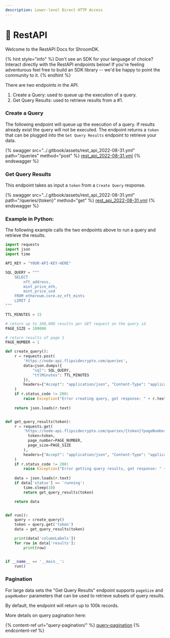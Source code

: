 ```yaml
---
description: Lower-level Direct HTTP Access
---
```


# 🔗 RestAPI

Welcome to the RestAPI Docs for ShroomDK.&#x20;

{% hint style="info" %}
Don't see an SDK for your language of choice? Interact directly with the RestAPI endpoints below! If you're feeling adventurous feel free to build an SDK library -- we'd be happy to point the community to it.
{% endhint %}

There are two endpoints in the API.

1. Create a Query: used to queue up the execution of a query.
2. Get Query Results: used to retrieve results from a #1.

### Create a Query

The following endpoint will queue up the execution of a query. If results already exist the query will not be executed. The endpoint returns a `token` that can be plugged into the `Get Query Results` endpoint to retrieve your data.

{% swagger src="../.gitbook/assets/rest_api_2022-08-31.yml" path="/queries" method="post" %}
[rest_api_2022-08-31.yml](../.gitbook/assets/rest_api_2022-08-31.yml)
{% endswagger %}

### Get Query Results

This endpoint takes as input a `token` from a `Create Query` response.

{% swagger src="../.gitbook/assets/rest_api_2022-08-31.yml" path="/queries/{token}" method="get" %}
[rest_api_2022-08-31.yml](../.gitbook/assets/rest_api_2022-08-31.yml)
{% endswagger %}

### Example in Python:

The following example calls the two endpoints above to run a query and retrieve the results.

```python
import requests
import json
import time

API_KEY = "YOUR-API-KEY-HERE"

SQL_QUERY = """
    SELECT 
        nft_address, 
        mint_price_eth, 
        mint_price_usd 
    FROM ethereum.core.ez_nft_mints 
    LIMIT 2
"""

TTL_MINUTES = 15

# return up to 100,000 results per GET request on the query id
PAGE_SIZE = 100000

# return results of page 1
PAGE_NUMBER = 1

def create_query():
    r = requests.post(
        'https://node-api.flipsidecrypto.com/queries', 
        data=json.dumps({
            "sql": SQL_QUERY,
            "ttlMinutes": TTL_MINUTES
        }),
        headers={"Accept": "application/json", "Content-Type": "application/json", "x-api-key": API_KEY},
    )
    if r.status_code != 200:
        raise Exception("Error creating query, got response: " + r.text + "with status code: " + str(r.status_code))
    
    return json.loads(r.text)    


def get_query_results(token):
    r = requests.get(
        'https://node-api.flipsidecrypto.com/queries/{token}?pageNumber={page_number}&pageSize={page_size}'.format(
          token=token,
          page_number=PAGE_NUMBER,
          page_size=PAGE_SIZE
        ),
        headers={"Accept": "application/json", "Content-Type": "application/json", "x-api-key": API_KEY}
    )
    if r.status_code != 200:
        raise Exception("Error getting query results, got response: " + r.text + "with status code: " + str(r.status_code))
    
    data = json.loads(r.text)
    if data['status'] == 'running':
        time.sleep(10)
        return get_query_results(token)

    return data


def run():
    query = create_query()
    token = query.get('token')
    data = get_query_results(token)

    print(data['columnLabels'])
    for row in data['results']:
        print(row)


if __name__ == '__main__':
    run()
```

### Pagination

For large data sets the "Get Query Results" endpoint supports `pageSize` and `pageNumber` parameters that can be used to retrieve subsets of query results.

By default, the endpoint will return up to 100k records.

More details on query pagination here:

{% content-ref url="query-pagination/" %}
[query-pagination](query-pagination/)
{% endcontent-ref %}
